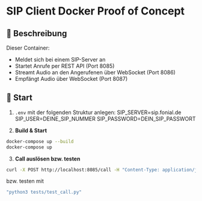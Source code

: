 # SIP Client Docker Proof of Concept

## 📄 Beschreibung

Dieser Container:
- Meldet sich bei einem SIP-Server an
- Startet Anrufe per REST API (Port 8085)
- Streamt Audio an den Angerufenen über WebSocket (Port 8086)
- Empfängt Audio über WebSocket (Port 8087)

## 🚀 Start

1. `.env` mit der folgenden Struktur anlegen:
SIP_SERVER=sip.fonial.de
SIP_USER=DEINE_SIP_NUMMER
SIP_PASSWORD=DEIN_SIP_PASSWORT


2. **Build & Start**
```bash
docker-compose up --build
docker-compose up
```

3. **Call auslösen bzw. testen** 

```bash
curl -X POST http://localhost:8085/call -H "Content-Type: application/json" -d '{"number": "1002"}'
```

bzw. testen mit 

```bash
"python3 tests/test_call.py"
```
